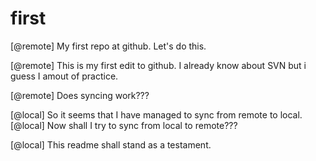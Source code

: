 first
=====

[@remote] My first repo at github. Let's do this.

[@remote] This is my first edit to github. I already know about SVN but i guess I amout of practice.

[@remote] Does syncing work???

[@local] So it seems that I have managed to sync from remote to local.
[@local] Now shall I try to sync from local to remote???

[@local] This readme shall stand as a testament.